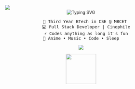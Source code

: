 <img src="https://user-images.githubusercontent.com/73097560/115834477-dbab4500-a447-11eb-908a-139a6edaec5c.gif"/>


<div align="center">
<img src="https://readme-typing-svg.demolab.com?font=Fira+Code&duration=1000&color=A8F7EF&center=true&multiline=true&repeat=false&random=false&width=600&height=100&lines=+Hey+Yo%2C+;I'm+Adi%2C+a+tech+wizard+with+a+mystical+touch+%E2%98%86" alt="Typing SVG" />
<pre>
    💼 Third Year BTech in CSE @ MBCET 
    💻 Full Stack Developer | Cinephile
    ⚡ Codes anything as long it's fun
    💫 Anime • Music • Code • Sleep    
</pre>

<img src="https://user-images.githubusercontent.com/73097560/115834477-dbab4500-a447-11eb-908a-139a6edaec5c.gif"/>




<p align="center">
<img width="100" src="https://github.com/fal3n-4ngel/fal3n-4ngel/assets/79042374/c5927e7a-d8fa-4eea-8b83-3f69724a0944">
</p>

